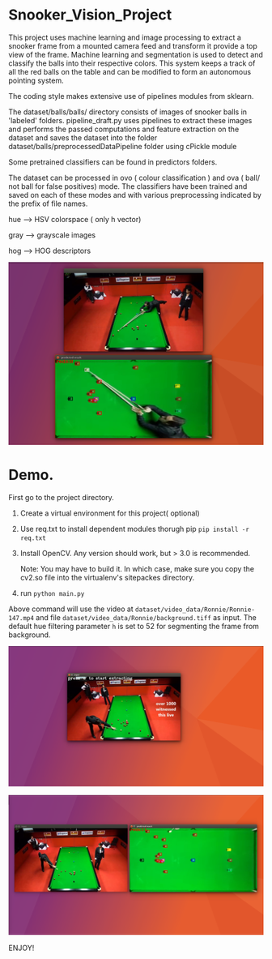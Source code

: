 # Snooker_Vision_Project
This project uses machine learning and image processing to extract a snooker frame from a mounted camera feed and transform it provide a top view of the frame. Machine learning and segmentation is used to detect and classify the balls into their respective colors. This system keeps a track of all the red balls on the table and can be modified to form an autonomous pointing system.

The coding style makes extensive use of pipelines modules from sklearn.

The dataset/balls/balls/ directory consists of images of snooker balls in 'labeled' folders. pipeline_draft.py uses pipelines to extract these images and performs the passed computations and feature extraction on the dataset and saves the dataset into the folder dataset/balls/preprocessedDataPipeline folder using cPickle module

Some pretrained classifiers can  be found in predictors folders.

The dataset can be processed in ovo ( colour classification ) and ova ( ball/ not ball for false positives) mode. The classifiers have been trained and saved on each of these modes and with various preprocessing indicated by the prefix of file  names.

hue  --> HSV colorspace ( only h vector)

gray --> grayscale images

hog --> HOG descriptors


![screenshot](screenshots/s2.png)


# Demo.
 First go to the project directory.
 
1. Create a virtual environment for this project( optional)
2. Use req.txt to install dependent modules thorugh pip
    `pip install -r req.txt`
3. Install OpenCV.
    Any version should work, but > 3.0 is recommended.
    
    Note: You may have to build it. In which case, make sure you copy the cv2.so file into 
    the virtualenv's sitepackes directory.
    
4. run `python main.py`

Above command will use the video at `dataset/video_data/Ronnie/Ronnie-147.mp4`
and file `dataset/video_data/Ronnie/background.tiff` as input. The default hue filtering
parameter `h` is set to 52 for segmenting the frame from background.


![screenshot](screenshots/s0.png)


![screenshot](screenshots/s1.png)




ENJOY!
